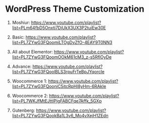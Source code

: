 
# WordPress Theme Customization

1. Moshiur: https://www.youtube.com/playlist?list=PLm64fbD5Onxti7DiUkX3UX3P2tuiEw30E

2. Basic: https://www.youtube.com/playlist?list=PL7ZYwG3FQoomiLTOgDvZfO-4EAY9T0NN3

3. All about Elementor: https://www.youtube.com/playlist?list=PL7ZYwG3FQoomOOkM61cM3_z-s5RflOyDe

4. Advance: https://www.youtube.com/playlist?list=PL7ZYwG3FQoolBLS3rpuFrTeBpJYqorcIe

5. Woocommerce 1: https://www.youtube.com/playlist?list=PL7ZYwG3FQooniC5itcRpHI8yHm-6RAkIe

6. Woocommerce 2: https://www.youtube.com/playlist?list=PL7WKJfMtEJttIPigFABCFqe7Affk_5GXp

7. Gutenberg: https://www.youtube.com/playlist?list=PL7ZYwG3FQookBa1L3v6_Mo4vXejH1ZEdn
